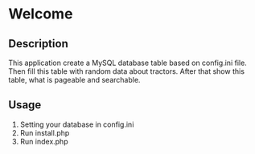 # Welcome

## Description
This application create a MySQL database table based on config.ini file. Then fill this table with random data about tractors. After that show this table, what is pageable and searchable.

## Usage
1. Setting your database in config.ini
2. Run install.php
3. Run index.php
